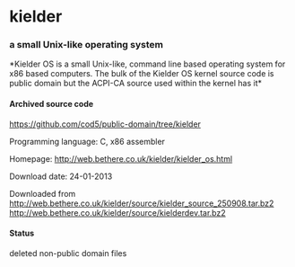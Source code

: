 # kielder #

### a small Unix-like operating system ###

*Kielder OS is a small Unix-like, command line based operating system for x86 based computers. The bulk of the Kielder OS kernel source code is public domain but the ACPI-CA source used within the kernel has it\*

#### Archived source code ####
https://github.com/cod5/public-domain/tree/kielder

Programming language: C, x86 assembler

Homepage: http://web.bethere.co.uk/kielder/kielder_os.html

Download date: 24-01-2013

Downloaded from http://web.bethere.co.uk/kielder/source/kielder_source_250908.tar.bz2
http://web.bethere.co.uk/kielder/source/kielderdev.tar.bz2

#### Status ####
deleted non-public domain files

